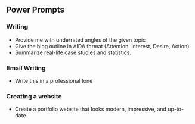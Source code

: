 ## Power Prompts


### Writing 

* Provide me with underrated angles of the given topic
* Give the blog outline in AIDA format (Attention, Interest, Desire, Action)
* Summarize real-life case studies and statistics.

### Email Writing

* Write this in a professional tone

### Creating a website

* Create a portfolio website that looks modern, impressive, and up-to-date
